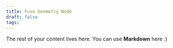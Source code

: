 ```yaml
---
title: Fuse Geometry Node
draft: false
tags:
---
```

 
The rest of your content lives here. You can use **Markdown** here :)